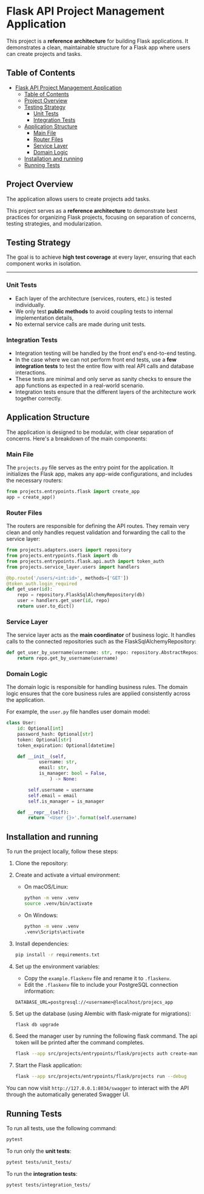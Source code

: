 # Flask API Project Management Application

This project is a **reference architecture** for building Flask applications. It demonstrates a clean, maintainable structure for a Flask app where users can create projects and tasks.


## Table of Contents

- [Flask API Project Management Application](#flask-api-project-management-application)
  - [Table of Contents](#table-of-contents)
  - [Project Overview](#project-overview)
  - [Testing Strategy](#testing-strategy)
    - [Unit Tests](#unit-tests)
    - [Integration Tests](#integration-tests)
  - [Application Structure](#application-structure)
    - [Main File](#main-file)
    - [Router Files](#router-files)
    - [Service Layer](#service-layer)
    - [Domain Logic](#domain-logic)
  - [Installation and running](#installation-and-running)
  - [Running Tests](#running-tests)

## Project Overview

The application allows users to create projects add tasks.

This project serves as a **reference architecture** to demonstrate best practices for organizing Flask projects, focusing on separation of concerns, testing strategies, and modularization. 

## Testing Strategy

The goal is to achieve **high test coverage** at every layer, ensuring that each component works in isolation.

****
### Unit Tests

- Each layer of the architecture (services, routers, etc.) is tested individually.
- We only test **public methods** to avoid coupling tests to internal implementation details, 
- No external service calls are made during unit tests.

### Integration Tests
- Integration testing will be handled by the front end's end-to-end testing.
- In the case where we can not perform front end tests, use a **few integration tests**  to test the entire flow with real API calls and database interactions.
- These tests are minimal and only serve as sanity checks to ensure the app functions as expected in a real-world scenario.
- Integration tests ensure that the different layers of the architecture work together correctly.

## Application Structure

The application is designed to be modular, with clear separation of concerns. Here's a breakdown of the main components:

### Main File

The `projects.py` file serves as the entry point for the application. It initializes the Flask app, makes any app-wide configurations, and includes the necessary routers:

```python
from projects.entrypoints.flask import create_app 
app = create_app()
```

### Router Files

The routers are responsible for defining the API routes. They remain very clean and only handles request validation and forwarding the call to the service layer:

```python
from projects.adapters.users import repository
from projects.entrypoints.flask import db
from projects.entrypoints.flask.api.auth import token_auth
from projects.service_layer.users import handlers

@bp.route('/users/<int:id>', methods=['GET'])
@token_auth.login_required
def get_user(id):
    repo = repository.FlaskSqlAlchemyRepository(db)
    user = handlers.get_user(id, repo)
    return user.to_dict()
```

### Service Layer

The service layer acts as the **main coordinator** of business logic. It handles calls to the connected repositories such as the FlaskSqlAlchemyRepository:

```python
def get_user_by_username(username: str, repo: repository.AbstractRepository):
    return repo.get_by_username(username)
```

### Domain Logic

The domain logic is responsible for handling business rules. The domain logic ensures that the core business rules are applied consistently across the application.

For example, the `user.py` file handles user domain model:

```python
class User:
    id: Optional[int]
    password_hash: Optional[str]
    token: Optional[str]
    token_expiration: Optional[datetime]

    def __init__(self, 
            username: str, 
            email: str, 
            is_manager: bool = False,
                ) -> None:

        self.username = username
        self.email = email
        self.is_manager = is_manager

    def __repr__(self):
        return '<User {}>'.format(self.username)

```

## Installation and running

To run the project locally, follow these steps:

1. Clone the repository:

2. Create and activate a virtual environment:

   - On macOS/Linux:

     ```bash
     python -m venv .venv
     source .venv/bin/activate
     ```

   - On Windows:

     ```bash
     python -m venv .venv
     .venv\Scripts\activate
     ```

3. Install dependencies:

   ```bash
   pip install -r requirements.txt
   ```

4. Set up the environment variables:

   - Copy the `example.flaskenv` file and rename it to `.flaskenv`.
   - Edit the `.flaskenv` file to include your PostgreSQL connection information:

   ```
   DATABASE_URL=postgresql://<username>@localhost/projecs_app
   ```

5. Set up the database (using Alembic with flask-migrate for migrations):

   ```bash
   flask db upgrade
   ```
6. Seed the manager user by running the following flask command. The api token will be printed after the command completes.

    ```bash
    flask --app src/projects/entrypoints/flask/projects auth create-manager --username=manager --email=manager@example.com --password=secret
    ```

7. Start the Flask application:

   ```bash
   flask --app src/projects/entrypoints/flask/projects run --debug
   ```

You can now visit `http://127.0.0.1:8034/swagger` to interact with the API through the automatically generated Swagger UI.

## Running Tests

To run all tests, use the following command:

```bash
pytest
```

To run only the **unit tests**:

```bash
pytest tests/unit_tests/
```

To run the **integration tests**:

```bash
pytest tests/integration_tests/
```
